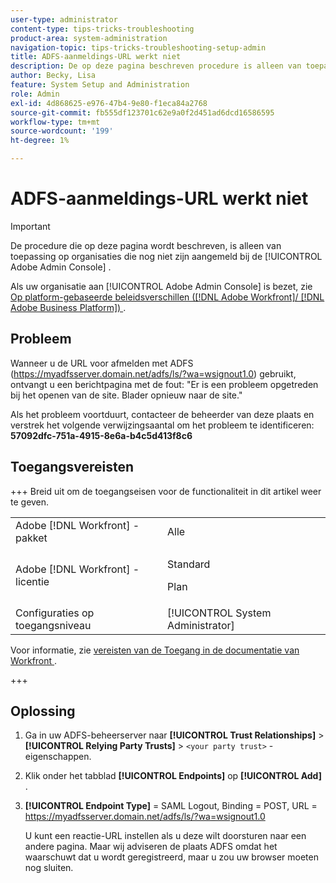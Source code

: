 ```yaml
---
user-type: administrator
content-type: tips-tricks-troubleshooting
product-area: system-administration
navigation-topic: tips-tricks-troubleshooting-setup-admin
title: ADFS-aanmeldings-URL werkt niet
description: De op deze pagina beschreven procedure is alleen van toepassing op organisaties die nog niet aan boord van de Adobe Admin Console zijn.
author: Becky, Lisa
feature: System Setup and Administration
role: Admin
exl-id: 4d868625-e976-47b4-9e80-f1eca84a2768
source-git-commit: fb555df123701c62e9a0f2d451ad6dcd16586595
workflow-type: tm+mt
source-wordcount: '199'
ht-degree: 1%

---
```


# ADFS-aanmeldings-URL werkt niet

<!-- Audited: 1/2024 -->

>[!IMPORTANT]
>
>De procedure die op deze pagina wordt beschreven, is alleen van toepassing op organisaties die nog niet zijn aangemeld bij de [!UICONTROL Adobe Admin Console] .
>
>Als uw organisatie aan [!UICONTROL Adobe Admin Console] is bezet, zie [ Op platform-gebaseerde beleidsverschillen ([!DNL Adobe Workfront]/ [!DNL Adobe Business Platform]) ](../../administration-and-setup/get-started-wf-administration/actions-in-admin-console.md).

## Probleem

Wanneer u de URL voor afmelden met ADFS (https://myadfsserver.domain.net/adfs/ls/?wa=wsignout1.0) gebruikt, ontvangt u een berichtpagina met de fout: &quot;Er is een probleem opgetreden bij het openen van de site. Blader opnieuw naar de site.&quot;

Als het probleem voortduurt, contacteer de beheerder van deze plaats en verstrek het volgende verwijzingsaantal om het probleem te identificeren: **57092dfc-751a-4915-8e6a-b4c5d413f8c6**

## Toegangsvereisten

+++ Breid uit om de toegangseisen voor de functionaliteit in dit artikel weer te geven.

<table style="table-layout:auto"> 
 <col> 
 <col> 
 <tbody> 
  <tr> 
   <td role="rowheader">Adobe [!DNL Workfront] -pakket</td> 
   <td>Alle</td> 
  </tr> 
  <tr> 
   <td role="rowheader">Adobe [!DNL Workfront] -licentie</td> 
   <td>
   <p>Standard</p>
   <p>Plan</p></td>
  </tr> 
  <tr> 
   <td role="rowheader">Configuraties op toegangsniveau</td> 
   <td>[!UICONTROL System Administrator]</td>  
  </tr> 
 </tbody> 
</table>

Voor informatie, zie [ vereisten van de Toegang in de documentatie van Workfront ](/help/quicksilver/administration-and-setup/add-users/access-levels-and-object-permissions/access-level-requirements-in-documentation.md).

+++

## Oplossing

1. Ga in uw ADFS-beheerserver naar **[!UICONTROL Trust Relationships]** > **[!UICONTROL Relying Party Trusts]** > `<your party trust>` -eigenschappen.

1. Klik onder het tabblad **[!UICONTROL Endpoints]** op **[!UICONTROL Add]** .

1. **[!UICONTROL Endpoint Type]** = SAML Logout, Binding = POST, URL = https://myadfsserver.domain.net/adfs/ls/?wa=wsignout1.0

   U kunt een reactie-URL instellen als u deze wilt doorsturen naar een andere pagina. Maar wij adviseren de plaats ADFS omdat het waarschuwt dat u wordt geregistreerd, maar u zou uw browser moeten nog sluiten.
